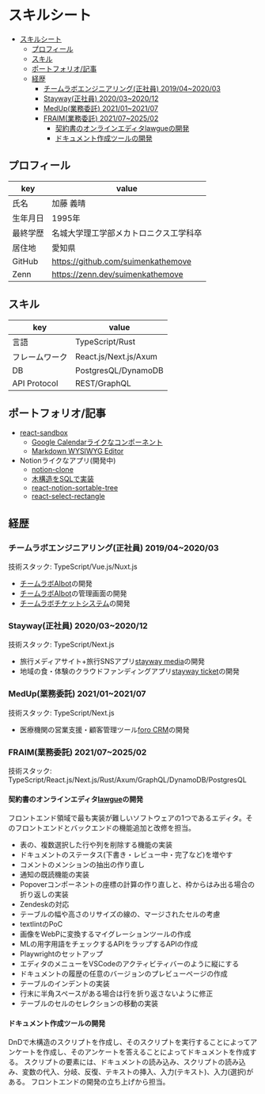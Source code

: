 # スキルシート

- [スキルシート](#スキルシート)
  - [プロフィール](#プロフィール)
  - [スキル](#スキル)
  - [ポートフォリオ/記事](#ポートフォリオ記事)
  - [経歴](#経歴)
    - [チームラボエンジニアリング(正社員) 2019/04~2020/03](#チームラボエンジニアリング正社員-201904202003)
    - [Stayway(正社員) 2020/03~2020/12](#stayway正社員-202003202012)
    - [MedUp(業務委託) 2021/01~2021/07](#medup業務委託-202101202107)
    - [FRAIM(業務委託) 2021/07~2025/02](#fraim業務委託-202107202502)
      - [契約書のオンラインエディタlawgueの開発](#契約書のオンラインエディタlawgueの開発)
      - [ドキュメント作成ツールの開発](#ドキュメント作成ツールの開発)

## プロフィール

| key      | value                                  |
| -------- | -------------------------------------- |
| 氏名     | 加藤 義晴                              |
| 生年月日 | 1995年                                 |
| 最終学歴 | 名城大学理工学部メカトロニクス工学科卒 |
| 居住地   | 愛知県                                 |
| GitHub   | <https://github.com/suimenkathemove>   |
| Zenn     | <https://zenn.dev/suimenkathemove>     |

## スキル

| key            | value                 |
| -------------- | --------------------- |
| 言語           | TypeScript/Rust       |
| フレームワーク | React.js/Next.js/Axum |
| DB             | PostgresQL/DynamoDB   |
| API Protocol   | REST/GraphQL          |

<!-- ## 自己PR -->

<!-- 「怠惰を求めて勤勉に行き着く」がモットー(にしたい)です。<br/> -->

## ポートフォリオ/記事

- [react-sandbox](https://github.com/suimenkathemove/react-sandbox)
  - [Google Calendarライクなコンポーネント](https://github.com/suimenkathemove/react-sandbox/tree/main/src/components/ui-components/WeeklyCalendar)
  - [Markdown WYSIWYG Editor](https://github.com/suimenkathemove/react-sandbox/tree/main/wasm/src/wasm_markdown_editor)
- Notionライクなアプリ(開発中)
  - [notion-clone](https://github.com/suimenkathemove/notion-clone)
  - [木構造をSQLで実装](https://zenn.dev/suimenkathemove/articles/sql-closure-table-for-tree)
  - [react-notion-sortable-tree](https://github.com/suimenkathemove/react-notion-sortable-tree)
  - [react-select-rectangle](https://github.com/suimenkathemove/react-select-rectangle)

## 経歴

### チームラボエンジニアリング(正社員) 2019/04~2020/03

技術スタック: TypeScript/Vue.js/Nuxt.js

- [チームラボAIbot](https://www.team-lab.com/teamlabaibot/)の開発
- [チームラボAIbot](https://www.team-lab.com/teamlabaibot/)の管理画面の開発
- [チームラボチケットシステム](https://www.team-lab.com/ticket/)の開発

### Stayway(正社員) 2020/03~2020/12

技術スタック: TypeScript/Next.js

- 旅行メディアサイト+旅行SNSアプリ[stayway media](https://stayway.jp/tourism)の開発
- 地域の食・体験のクラウドファンディングアプリ[stayway ticket](https://stayway.jp/projects)の開発

### MedUp(業務委託) 2021/01~2021/07

技術スタック: TypeScript/Next.js

- 医療機関の営業支援・顧客管理ツール[foro CRM](https://www.foro-crm.jp/)の開発

### FRAIM(業務委託) 2021/07~2025/02

技術スタック: TypeScript/React.js/Next.js/Rust/Axum/GraphQL/DynamoDB/PostgresQL

#### 契約書のオンラインエディタ[lawgue](https://lawgue.com/)の開発

フロントエンド領域で最も実装が難しいソフトウェアの1つであるエディタ。そのフロントエンドとバックエンドの機能追加と改修を担当。

- 表の、複数選択した行や列を削除する機能の実装
- ドキュメントのステータス(下書き・レビュー中・完了など)を増やす
- コメントのメンションの抽出の作り直し
- 通知の既読機能の実装
- Popoverコンポーネントの座標の計算の作り直しと、枠からはみ出る場合の折り返しの実装
- Zendeskの対応
- テーブルの幅や高さのリサイズの線の、マージされたセルの考慮
- textlintのPoC
- 画像をWebPに変換するマイグレーションツールの作成
- MLの用字用語をチェックするAPIをラップするAPIの作成
- Playwrightのセットアップ
- エディタのメニューをVSCodeのアクティビティバーのように縦にする
- ドキュメントの履歴の任意のバージョンのプレビューページの作成
- テーブルのインデントの実装
- 行末に半角スペースがある場合は行を折り返さないように修正
- テーブルのセルのセレクションの移動の実装

#### ドキュメント作成ツールの開発

DnDで木構造のスクリプトを作成し、そのスクリプトを実行することによってアンケートを作成し、そのアンケートを答えることによってドキュメントを作成する。
スクリプトの要素には、ドキュメントの読み込み、スクリプトの読み込み、変数の代入、分岐、反復、テキストの挿入、入力(テキスト)、入力(選択)がある。
フロントエンドの開発の立ち上げから担当。
